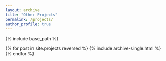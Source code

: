 ```yaml
---
layout: archive
title: "Other Projects"
permalink: /projects/
author_profile: true
---
```


{% include base_path %}

{% for post in site.projects reversed %}
  {% include archive-single.html %}
{% endfor %}
